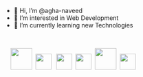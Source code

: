 - 👋 Hi, I’m @agha-naveed
- 👀 I’m interested in Web Development
- 🌱 I’m currently learning new Technologies
<br />

&nbsp;&nbsp;&nbsp;<span>
<img src="https://upload.wikimedia.org/wikipedia/commons/thumb/6/61/HTML5_logo_and_wordmark.svg/1024px-HTML5_logo_and_wordmark.svg.png" width="50px"/>&nbsp;
<img src="https://brandslogos.com/wp-content/uploads/images/large/css-logo.png" width="37px"/>&nbsp;&nbsp;
<img src="https://seeklogo.com/images/J/java-script-js-logo-ACF4AE5082-seeklogo.com.png" width="37px"/>&nbsp;
<img src="https://upload.wikimedia.org/wikipedia/commons/3/32/C%2B%2B_logo.png" width="37px"/>&nbsp;
<img src="https://brandslogos.com/wp-content/uploads/images/large/java-logo-1.png" width="50px"/>&nbsp;
<img src="https://upload.wikimedia.org/wikipedia/commons/thumb/c/c3/Python-logo-notext.svg/1869px-Python-logo-notext.svg.png" width="37px"/>
</span>

